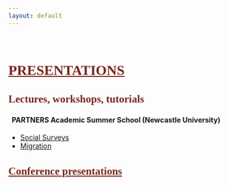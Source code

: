 ```yaml
---
layout: default
---
```


<br>

# <span style="color:#78281f; text-decoration: underline; font-family: Garamond, serif;">PRESENTATIONS</span>

## <span style="color:#78281f; font-family: Garamond, serif;"> Lectures, workshops, tutorials</span>

#### &nbsp;&nbsp;PARTNERS Academic Summer School (Newcastle University)
- [Social Surveys](https://cgmoreh.github.io/webslides/PASS2022/SocialSurveys/2022-SocialSurveys)
- [Migration](https://cgmoreh.github.io/webslides/PASS2022/Migration/2022-Migration)

## <span style="color:#78281f; text-decoration: underline; font-family: Garamond, serif;"> Conference presentations </span>
